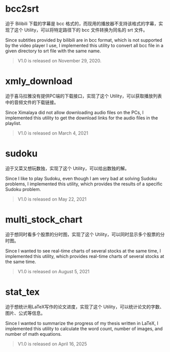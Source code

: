 # bcc2srt

迫于 Bilibili 下载的字幕是 bcc 格式的，而现用的播放器不支持该格式的字幕，实现了这个 Utility，可以将特定路径下的 bcc 文件转换为同名的 srt 文件。

Since subtitles provided by bilibili are in bcc format, which is not supported by the video player I use, I implemented this utility to convert all bcc file in a given directory to srt file with the same name.

> V1.0 is released on November 29, 2020.

# xmly_download

迫于喜马拉雅没有提供PC端的下载接口，实现了这个 Utility，可以获取播放列表中的音频文件的下载链接。

Since Ximalaya did not allow downloading audio files on the PCs, I implemented this utility to get the download links for the audio files in the playlist.

> V1.0 is released on March 4, 2021

# sudoku

迫于又菜又想玩数独，实现了这个 Utility，可以给出数独的解。

Since I like to play Sudoku, even though I am very bad at solving Sudoku problems, I implemented this utility, which provides the results of a specific Sudoku problem.

> V1.0 is released on May 22, 2021

# multi_stock_chart

迫于想同时看多个股票的分时图，实现了这个 Utility，可以同时显示多个股票的分时图。

Since I wanted to see real-time charts of several stocks at the same time, I implemented this utility, which provides real-time charts of several stocks at the same time.

> V1.0 is released on August 5, 2021

# stat_tex

迫于想统计用LaTeX写作的论文进度，实现了这个 Utility，可以统计论文的字数、图片、公式等信息。

Since I wanted to summarize the progress of my thesis written in LaTeX, I implemented this utility to calculate the word count, number of images, and number of math equations.

> V1.0 is released on April 16, 2025
